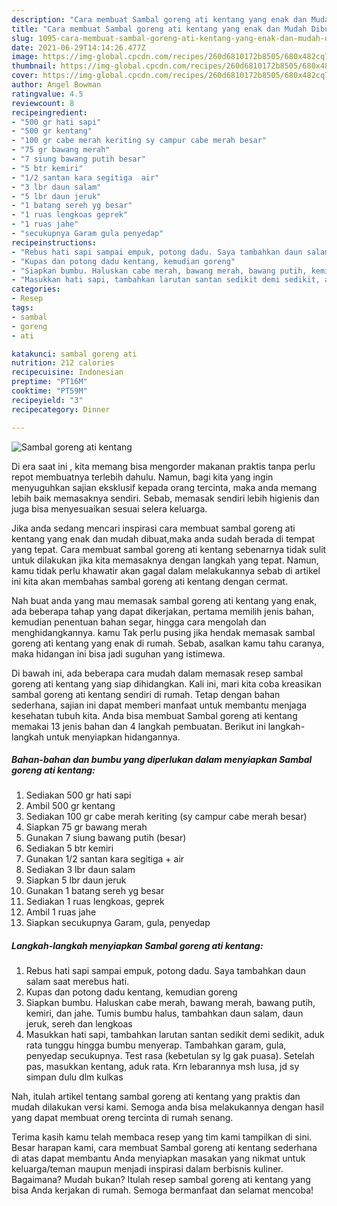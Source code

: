 ```yaml
---
description: "Cara membuat Sambal goreng ati kentang yang enak dan Mudah Dibuat"
title: "Cara membuat Sambal goreng ati kentang yang enak dan Mudah Dibuat"
slug: 1095-cara-membuat-sambal-goreng-ati-kentang-yang-enak-dan-mudah-dibuat
date: 2021-06-29T14:14:26.477Z
image: https://img-global.cpcdn.com/recipes/260d6810172b8505/680x482cq70/sambal-goreng-ati-kentang-foto-resep-utama.jpg
thumbnail: https://img-global.cpcdn.com/recipes/260d6810172b8505/680x482cq70/sambal-goreng-ati-kentang-foto-resep-utama.jpg
cover: https://img-global.cpcdn.com/recipes/260d6810172b8505/680x482cq70/sambal-goreng-ati-kentang-foto-resep-utama.jpg
author: Angel Bowman
ratingvalue: 4.5
reviewcount: 8
recipeingredient:
- "500 gr hati sapi"
- "500 gr kentang"
- "100 gr cabe merah keriting sy campur cabe merah besar"
- "75 gr bawang merah"
- "7 siung bawang putih besar"
- "5 btr kemiri"
- "1/2 santan kara segitiga  air"
- "3 lbr daun salam"
- "5 lbr daun jeruk"
- "1 batang sereh yg besar"
- "1 ruas lengkoas geprek"
- "1 ruas jahe"
- "secukupnya Garam gula penyedap"
recipeinstructions:
- "Rebus hati sapi sampai empuk, potong dadu. Saya tambahkan daun salam saat merebus hati."
- "Kupas dan potong dadu kentang, kemudian goreng"
- "Siapkan bumbu. Haluskan cabe merah, bawang merah, bawang putih, kemiri, dan jahe. Tumis bumbu halus, tambahkan daun salam, daun jeruk, sereh dan lengkoas"
- "Masukkan hati sapi, tambahkan larutan santan sedikit demi sedikit, aduk rata tunggu hingga bumbu menyerap. Tambahkan garam, gula, penyedap secukupnya. Test rasa (kebetulan sy lg gak puasa). Setelah pas, masukkan kentang, aduk rata. Krn lebarannya msh lusa, jd sy simpan dulu dlm kulkas"
categories:
- Resep
tags:
- sambal
- goreng
- ati

katakunci: sambal goreng ati 
nutrition: 212 calories
recipecuisine: Indonesian
preptime: "PT16M"
cooktime: "PT59M"
recipeyield: "3"
recipecategory: Dinner

---
```



![Sambal goreng ati kentang](https://img-global.cpcdn.com/recipes/260d6810172b8505/680x482cq70/sambal-goreng-ati-kentang-foto-resep-utama.jpg)

Di era  saat ini , kita memang bisa mengorder makanan praktis tanpa perlu repot membuatnya terlebih dahulu. Namun, bagi kita yang ingin menyuguhkan sajian eksklusif kepada orang tercinta, maka anda memang lebih baik memasaknya sendiri. Sebab, memasak sendiri lebih higienis dan juga bisa menyesuaikan sesuai selera keluarga.

Jika anda sedang mencari inspirasi cara membuat sambal goreng ati kentang yang enak dan mudah dibuat,maka anda sudah berada di tempat yang tepat. Cara membuat sambal goreng ati kentang  sebenarnya tidak sulit untuk dilakukan jika kita memasaknya dengan langkah yang tepat. Namun, kamu tidak perlu khawatir akan gagal dalam melakukannya 
sebab di artikel ini kita akan membahas sambal goreng ati kentang dengan cermat.  



Nah buat anda yang mau memasak sambal goreng ati kentang yang enak, ada beberapa tahap yang dapat dikerjakan, pertama memilih jenis bahan, kemudian penentuan bahan segar, hingga cara mengolah dan menghidangkannya. kamu Tak perlu pusing jika hendak memasak sambal goreng ati kentang yang enak di rumah. Sebab, asalkan kamu  tahu caranya, maka hidangan ini bisa jadi suguhan yang istimewa.

Di bawah ini, ada beberapa cara mudah dalam memasak resep sambal goreng ati kentang yang siap dihidangkan. Kali ini, mari kita coba kreasikan sambal goreng ati kentang sendiri di rumah. Tetap dengan bahan sederhana, sajian ini dapat memberi manfaat untuk membantu menjaga kesehatan tubuh kita. Anda bisa membuat Sambal goreng ati kentang memakai 13 jenis bahan dan 4 langkah pembuatan. Berikut ini langkah-langkah untuk menyiapkan hidangannya.

<!--inarticleads1-->

##### Bahan-bahan dan bumbu yang diperlukan dalam menyiapkan Sambal goreng ati kentang:

1. Sediakan 500 gr hati sapi
1. Ambil 500 gr kentang
1. Sediakan 100 gr cabe merah keriting (sy campur cabe merah besar)
1. Siapkan 75 gr bawang merah
1. Gunakan 7 siung bawang putih (besar)
1. Sediakan 5 btr kemiri
1. Gunakan 1/2 santan kara segitiga + air
1. Sediakan 3 lbr daun salam
1. Siapkan 5 lbr daun jeruk
1. Gunakan 1 batang sereh yg besar
1. Sediakan 1 ruas lengkoas, geprek
1. Ambil 1 ruas jahe
1. Siapkan secukupnya Garam, gula, penyedap




<!--inarticleads2-->

##### Langkah-langkah menyiapkan Sambal goreng ati kentang:

1. Rebus hati sapi sampai empuk, potong dadu. Saya tambahkan daun salam saat merebus hati.
1. Kupas dan potong dadu kentang, kemudian goreng
1. Siapkan bumbu. Haluskan cabe merah, bawang merah, bawang putih, kemiri, dan jahe. Tumis bumbu halus, tambahkan daun salam, daun jeruk, sereh dan lengkoas
1. Masukkan hati sapi, tambahkan larutan santan sedikit demi sedikit, aduk rata tunggu hingga bumbu menyerap. Tambahkan garam, gula, penyedap secukupnya. Test rasa (kebetulan sy lg gak puasa). Setelah pas, masukkan kentang, aduk rata. Krn lebarannya msh lusa, jd sy simpan dulu dlm kulkas




Nah, itulah artikel tentang  sambal goreng ati kentang  yang praktis dan mudah dilakukan versi kami. Semoga anda bisa melakukannya dengan hasil yang dapat membuat oreng tercinta di rumah senang. 

Terima kasih kamu telah membaca resep yang tim kami tampilkan di sini. Besar harapan kami, cara membuat  Sambal goreng ati kentang sederhana di atas dapat membantu Anda menyiapkan masakan yang nikmat untuk keluarga/teman maupun menjadi inspirasi dalam berbisnis kuliner. Bagaimana? Mudah bukan? Itulah resep sambal goreng ati kentang yang bisa Anda kerjakan di rumah. Semoga bermanfaat dan selamat mencoba!

